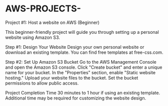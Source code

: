 # AWS-PROJECTS-
Project #1: Host a website on AWS (Beginner)

This beginner-friendly project will guide you through setting up a personal website using Amazon S3.

Step #1: Design Your Website
Design your own personal website or download an existing template.
You can find free templates at free-css.com.

Step #2: Set Up Amazon S3 Bucket
Go to the AWS Management Console and open the Amazon S3 console.
Click "Create bucket" and enter a unique name for your bucket.
In the "Properties" section, enable "Static website hosting."
Upload your website files to the bucket.
Set the bucket permissions to allow public access.

Project Completion Time
30 minutes to 1 hour if using an existing template.
Additional time may be required for customizing the website design.
